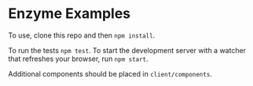 # Enzyme Examples

To use, clone this repo and then `npm install`.

To run the tests `npm test`.  To start the development server with a watcher that refreshes your browser, run `npm start`.

Additional components should be placed in `client/components`.
